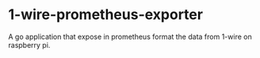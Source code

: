 # 1-wire-prometheus-exporter
A go application that expose in prometheus format the data from 1-wire on raspberry pi.
